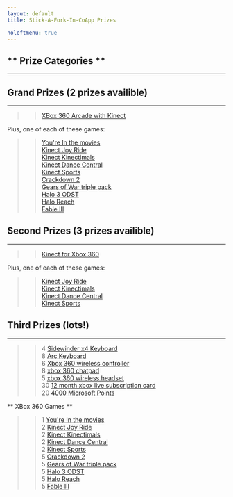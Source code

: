 ```yaml
---
layout: default
title: Stick-A-Fork-In-CoApp Prizes

noleftmenu: true
---
```

## ** Prize Categories **
---------------

## Grand Prizes (2 prizes availible)
---------------
>> [XBox 360 Arcade with Kinect](http://www.xbox.com/en-US/Xbox360/Consoles/Bundles/Xbox3604GBConsolewKinect)

Plus, one of each of these games:

>> [You're In the movies](http://marketplace.xbox.com/en-US/Product/Youre-in-the-Movies/66acd000-77fe-1000-9115-d802434d0808)<br>
>> [Kinect Joy Ride](http://marketplace.xbox.com/en-US/Product/KinectTM-Joy-Ride/66acd000-77fe-1000-9115-d8024d53093b)<br>
>> [Kinect Kinectimals](http://marketplace.xbox.com/en-US/Product/Kinectimals-Island-Adventures/1e0d2c65-ce24-434b-b5b8-5d0a0ce88c2b)<br>
>> [Kinect Dance Central](http://marketplace.xbox.com/en-US/Product/Dance-Central/66acd000-77fe-1000-9115-d802545607d3)<br>
>> [Kinect Sports](http://marketplace.xbox.com/en-US/Product/Kinect-Sports/66acd000-77fe-1000-9115-d8024d5308c9)<br>
>> [Crackdown 2](http://marketplace.xbox.com/en-US/Product/Crackdown-2-Official-Gameplay-Trailer/00000000-0000-400b-80bf-00034d5308bc)<br>
>> [Gears of War triple pack](http://www.amazon.com/Gears-War-Triple-Pack-Xbox-360/dp/B004JSDQPU)<br>
>> [Halo 3 ODST](http://marketplace.xbox.com/en-US/Product/Halo-3-ODST/66acd000-77fe-1000-9115-d8024d530877)<br>
>> [Halo Reach](http://marketplace.xbox.com/en-US/Product/Halo-Reach/66acd000-77fe-1000-9115-d8024d53085b)<br>
>> [Fable III](http://marketplace.xbox.com/en-US/Product/Fable-III/66acd000-77fe-1000-9115-d8024d5308d6)<br>

## Second Prizes (3 prizes availible)
---------------
>> [Kinect for Xbox 360](http://www.xbox.com/en-US/Kinect?xr=shellnav)<br>

Plus, one of each of these games:
>> [Kinect Joy Ride](http://marketplace.xbox.com/en-US/Product/KinectTM-Joy-Ride/66acd000-77fe-1000-9115-d8024d53093b)<br>
>> [Kinect Kinectimals](http://marketplace.xbox.com/en-US/Product/Kinectimals-Island-Adventures/1e0d2c65-ce24-434b-b5b8-5d0a0ce88c2b)<br>
>> [Kinect Dance Central](http://marketplace.xbox.com/en-US/Product/Dance-Central/66acd000-77fe-1000-9115-d802545607d3)<br>
>> [Kinect Sports](http://marketplace.xbox.com/en-US/Product/Kinect-Sports/66acd000-77fe-1000-9115-d8024d5308c9)<br>


## Third Prizes (lots!)
---------------
>> 4 [Sidewinder x4 Keyboard](http://www.microsoft.com/hardware/en-us/p/sidewinder-x4-keyboard)<br>
>> 8 [Arc Keyboard](http://www.microsoft.com/hardware/en-us/p/arc-keyboard/J5D-00001)<br>
>> 6 [Xbox 360 wireless controller](http://www.xbox.com/en-US/Xbox360/Accessories/Controllers/Xbox360WirelessController)<br>
>> 8 [xbox 360 chatpad](http://www.xbox.com/en-US/Xbox360/Accessories/HeadsetsCommunication/Xbox360Chatpad)<br>
>> 5 [xbox 360 wireless headset](http://www.xbox.com/en-US/Xbox360/Accessories/HeadsetsCommunication/Xbox360WirelessHeadset)<br>
>> 30 [12 month xbox live subscription card](http://j.mp/okHWyX)<br>
>> 20 [4000 Microsoft Points](http://www.amazon.com/Xbox-360-Live-4000-Points/dp/B000NDRT62)<br>
	
** XBox 360 Games **
>> 1 [You're In the movies](http://marketplace.xbox.com/en-US/Product/Youre-in-the-Movies/66acd000-77fe-1000-9115-d802434d0808)<br>
>> 2 [Kinect Joy Ride](http://marketplace.xbox.com/en-US/Product/KinectTM-Joy-Ride/66acd000-77fe-1000-9115-d8024d53093b)<br>
>> 2 [Kinect Kinectimals](http://marketplace.xbox.com/en-US/Product/Kinectimals-Island-Adventures/1e0d2c65-ce24-434b-b5b8-5d0a0ce88c2b)<br>
>> 2 [Kinect Dance Central](http://marketplace.xbox.com/en-US/Product/Dance-Central/66acd000-77fe-1000-9115-d802545607d3)<br>
>> 2 [Kinect Sports](http://marketplace.xbox.com/en-US/Product/Kinect-Sports/66acd000-77fe-1000-9115-d8024d5308c9)<br>
>> 5 [Crackdown 2](http://marketplace.xbox.com/en-US/Product/Crackdown-2-Official-Gameplay-Trailer/00000000-0000-400b-80bf-00034d5308bc)<br>
>> 5 [Gears of War triple pack](http://www.amazon.com/Gears-War-Triple-Pack-Xbox-360/dp/B004JSDQPU)<br>
>> 5 [Halo 3 ODST](http://marketplace.xbox.com/en-US/Product/Halo-3-ODST/66acd000-77fe-1000-9115-d8024d530877)<br>
>> 5 [Halo Reach](http://marketplace.xbox.com/en-US/Product/Halo-Reach/66acd000-77fe-1000-9115-d8024d53085b)<br>
>> 5 [Fable III](http://marketplace.xbox.com/en-US/Product/Fable-III/66acd000-77fe-1000-9115-d8024d5308d6)<br>

